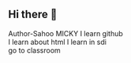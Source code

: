 ## Hi there 👋
Author-Sahoo MICKY
I learn github
<br>
I learn about html
I learn in sdi
<br>
go to classroom

<!--
**YuktamukhiSahoo/YuktamukhiSahoo** is a ✨ _special_ ✨ repository because its `README.md` (this file) appears on your GitHub profile.

Here are some ideas to get you started:

- 🔭 I’m currently working on ...
- 🌱 I’m currently learning ...
- 👯 I’m looking to collaborate on ...
- 🤔 I’m looking for help with ...
- 💬 Ask me about ...
- 📫 How to reach me: ...
- 😄 Pronouns: ...
- ⚡ Fun fact: ...
-->

